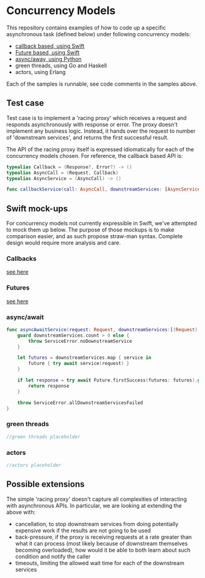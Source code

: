 # Concurrency Models

This repository contains examples of how to code up a specific asynchronous task (defined below) under following concurrency models:

* [callback based, using Swift](Swift/Sources/ConcurrencyExamples/Callbacks.swift)
* [Future based, using Swift](Swift/Sources/ConcurrencyExamples/Futures.swift)
* [async/away, using Python](Python/async_await_syntax.py)
* green threads, using Go and Haskell
* actors, using Erlang

Each of the samples is runnable, see code comments in the samples above.

## Test case

Test case is to implement a 'racing proxy' which receives a request and responds asynchronously with response or error. The proxy doesn't implement any business logic. Instead, it hands over the request to number of 'downstream services', and returns the first successful result.

The API of the racing proxy itself is expressed idiomatically for each of the concurrency models chosen. For reference, the callback based API is:

```swift
typealias Callback = (Response?, Error?) -> ()
typealias AsyncCall = (Request, Callback)
typealias AsyncService = (AsyncCall) -> ()

func callbackService(call: AsyncCall, downstreamServices: [AsyncService]) -> ()
```

## Swift mock-ups

For concurrency models not currently expressible in Swift, we've attempted to mock them up below. The purpose of those mockups is to make comparison easier, and as such propose straw-man syntax. Complete design would require more analysis and care.

### Callbacks
[see here](Swift/Sources/ConcurrencyExamples/Callbacks.swift)

### Futures
[see here](https://github.pie.apple.com/gmilos/concurrency-examples/blob/master/Swift/Sources/ConcurrencyExamples/Futures.swift)

### async/await
```swift
func asyncAwaitService(request: Request, downstreamServices:[(Request) async throws -> Response]) async throws -> Response {
    guard downstreamServices.count > 0 else {
        throw ServiceError.noDownstreamService
    }

    let futures = downstreamServices.map { service in
        future { try await service(request) }
    }

    if let response = try await Future.firstSuccess(futures: futures).get() {
        return response
    }

    throw ServiceError.allDownstreamServicesFailed
}
```

### green threads
```swift
//green threads placeholder
```

### actors
```swift
//actors placeholder
```

## Possible extensions

The simple 'racing proxy' doesn't capture all complexities of interacting with asynchronous APIs. In particular, we are looking at extending the above with:

* cancellation, to stop downstream services from doing potentially expensive work if the results are not going to be used
* back-pressure, if the proxy is receiving requests at a rate greater than what it can process (most likely because of downstream themselves becoming overloaded), how would it be able to both learn about such condition and notify the caller
* timeouts, limiting the allowed wait time for each of the downstream services
